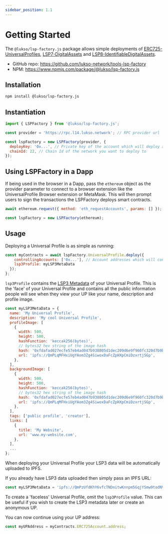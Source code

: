 ```yaml
---
sidebar_position: 1.1
---
```


# Getting Started

The `@lukso/lsp-factory.js` package allows simple deployments of [ERC725-UniversalProfiles](https://github.com/lukso-network/LIPs/blob/main/LSPs/LSP-0-ERC725Account.md), [LSP7-DigitalAssets](https://github.com/lukso-network/LIPs/blob/main/LSPs/LSP-7-DigitalAsset.md) and [LSP8-IdentifiableDigitalAssets](https://github.com/lukso-network/LIPs/blob/main/LSPs/LSP-8-IdentifiableDigitalAsset.md).

- GitHub repo: https://github.com/lukso-network/tools-lsp-factory
- NPM: https://www.npmjs.com/package/@lukso/lsp-factory.js

## Installation

```bash
npm install @lukso/lsp-factory.js
```

## Instantiation

```javascript
import { LSPFactory } from '@lukso/lsp-factory.js';

const provider = 'https://rpc.l14.lukso.network'; // RPC provider url

const lspFactory = new LSPFactory(provider, {
  deployKey: '0x...', // Private key of the account which will deploy any smart contract,
  chainId: 22, // Chain Id of the network you want to deploy to
});
```

## Using LSPFactory in a Dapp

If being used in the browser in a Dapp, pass the `ethereum` object as the provider parameter to connect to a browser extension like the UniversalProfile Browser extension or MetaMask. This will then prompt users to sign the transactions the LSPFactory deploys smart contracts.

```javascript
await ethereum.request({ method: 'eth_requestAccounts', params: [] });

const lspFactory = new LSPFactory(ethereum);
```

## Usage

Deploying a Universal Profile is as simple as running:

```javascript
const myContracts = await lspFactory.UniversalProfile.deploy({
    controllingAccounts: ['0x...'], // Account addresses which will control the UP
    lsp3Profile: myLSP3MetaData
  });
};
```

`lsp3Profile` contains the [LSP3 Metadata](https://github.com/lukso-network/LIPs/blob/main/LSPs/LSP-2-ERC725YJSONSchema.md#JSONURL) of your Universal Profile. This is the 'face' of your Universal Profile and contains all the public information people will see when they view your UP like your name, description and profile image.

```javascript
const myLSP3MetaData = {
  name: 'My Universal Profile',
  description: 'My cool Universal Profile',
  profileImage: [
    {
      width: 500,
      height: 500,
      hashFunction: 'keccak256(bytes)',
      // bytes32 hex string of the image hash
      hash: '0xfdafad027ecfe57eb4ad047b938805d1dec209d6e9f960fc320d7b9b11cbed14',
      url: 'ipfs://QmPLqMFHxiUgYAom3Zg4SiwoxDaFcZpHXpCmiDzxrtjSGp',
    },
  ],
  backgroundImage: [
    {
      width: 500,
      height: 500,
      hashFunction: 'keccak256(bytes)',
      // bytes32 hex string of the image hash
      hash: '0xfdafad027ecfe57eb4ad047b938805d1dec209d6e9f960fc320d7b9b11cbed14',
      url: 'ipfs://QmPLqMFHxiUgYAom3Zg4SiwoxDaFcZpHXpCmiDzxrtjSGp',
    },
  ],
  tags: ['public profile', 'creator'],
  links: [
    {
      title: 'My Website',
      url: 'www.my-website.com',
    },
  ],
  ...
};
```

When deploying your Universal Profile your LSP3 data will be automatically uploaded to IPFS.

If you already have LSP3 data uploaded then simply pass an IPFS URL:

```javascript
const myLSP3MetaData = 'ipfs://QmPzUfdKhY6vfcTNDnitwKnnpm5GqjYSmw9todNVmi4bqy';
```

To create a 'faceless' Universal Profile, omit the `lsp3Profile` value. This can be useful if you wish to create the LSP3 metadata later or create an anonymous UP.

You can now continue using your UP address:

```javascript
const myUPAddress = myContracts.ERC725Account.address;
```
